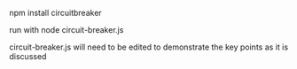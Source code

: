 npm install circuitbreaker

run with node circuit-breaker.js

circuit-breaker.js will need to be edited to demonstrate the key points as it is discussed

